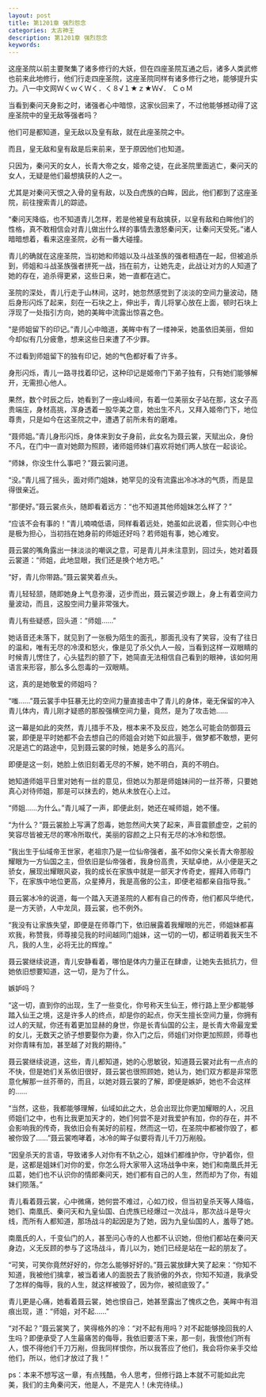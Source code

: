 ```yaml
---
layout: post
title: 第1201章 强烈怨念
categories: 太古神王
description: 第1201章 强烈怨念
keywords:
---
```


这座圣院以前主要聚集了诸多修行的大妖，但在四座圣院互通之后，诸多人类武修也前来此地修行，他们行走四座圣院，这座圣院同样有诸多修行之地，能够提升实力。八一中文网ＷくｗくＷく．く８√１★ｚ★Ｗ√． ＣｏＭ

当看到秦问天身影之时，诸强者心中暗惊，这家伙回来了，不过他能够撼动得了这座圣院中的皇无敌等强者吗？

他们可是都知道，皇无敌以及皇有敌，就在此座圣院之中。

而且，皇无敌和皇有敌是后来前来，至于原因他们也知道。

只因为，秦问天的女人，长青大帝之女，姬帝之徒，在此圣院里面逃亡，秦问天的女人，无疑是他们最想擒获的人之一。

尤其是对秦问天恨之入骨的皇有敌，以及白虎族的白眸，因此，他们都到了这座圣院，前往搜索青儿的踪迹。

“秦问天降临，也不知道青儿怎样，若是他被皇有敌擒获，以皇有敌和白眸他们的性格，真不敢相信会对青儿做出什么样的事情去激怒秦问天，让秦问天受死。”诸人暗暗想着，看来这座圣院，必有一番大碰撞。

青儿的确就在这座圣院，当初她和师姐以及斗战圣族的强者相遇在一起，但被追杀到，师姐和斗战圣族强者拼死一战，挡在前方，让她先走，此战让对方的人知道了她的存在，追杀得更紧，这些日来，她一直都在逃亡。

圣院的深处，青儿行走于山林间，这时，她忽然感觉到了淡淡的空间力量波动，随后身形闪烁了起来，刻在一石块之上，伸出手，青儿将掌心放在上面，顿时石块上浮现了一处指引方向，她的美眸中流露出惊喜之色。

“是师姐留下的印记。”青儿心中暗道，美眸中有了一缕神采，她虽依旧美丽，但如今却似有几分疲惫，想来这些日来遭了不少罪。

不过看到师姐留下的独有印记，她的气色都好看了许多。

身形闪烁，青儿一路寻找着印记，这种印记是姬帝门下弟子独有，只有她们能够解开，无需担心他人。

果然，数个时辰之后，她看到了一座山峰间，有着一位美丽女子站在那，这女子高贵端庄，身材高挑，浑身透着一股华美之意，她出生不凡，又拜入姬帝门下，地位尊贵，只是如今在这圣院之中，遭遇了前所未有的磨难。

“聂师姐。”青儿身形闪烁，身体来到女子身前，此女名为聂云裳，天赋出众，身份不凡，在门中一直对她颇为照顾，诸师姐师妹们喜欢将她们两人放在一起谈论。

“师妹，你没生什么事吧？”聂云裳问道。

“没。”青儿摇了摇头，面对师门姐妹，她罕见的没有流露出冷冰冰的气质，而是显得很亲近。

“那便好。”聂云裳点头，随即看着远方：“也不知道其他师姐妹怎么样了？”

“应该不会有事的！”青儿喃喃低语，同样看着远处，她虽如此说着，但实则心中也是极为担心，当初挡在她身前的师姐还好吗？若师姐有事，她心难安。

聂云裳的嘴角露出一抹淡淡的嘲讽之意，可是青儿并未注意到，回过头，她对着聂云裳道：“师姐，此地显眼，我们还是换个地方吧。”

“好，青儿你带路。”聂云裳笑着点头。

青儿轻轻颔，随即她身上气息弥漫，迈步而出，聂云裳迈步跟上，身上有着空间力量波动，而且，这股空间力量非常强大。

青儿有些疑惑，回头道：“师姐……”

她话音还未落下，就见到了一张极为陌生的面孔，那面孔没有了笑容，没有了往日的温和，唯有无尽的冷漠和怒火，像是见了杀父仇人一般，当看到这样一双眼睛的时候青儿愣住了，心头猛烈的颤了下，她简直无法相信自己看到的眼神，该如何用语言来形容，那么多么怨毒的一双眼睛。

这，真的是她敬爱的师姐吗？

“嗤……”聂云裳手中狂暴无比的空间力量直接击中了青儿的身体，毫无保留的冲入青儿体内，青儿刚才疑惑的那股强横空间力量，竟然，是为了攻击她……

这一幕是如此的突然，青儿措手不及，根本来不及反应，她怎么可能会防御聂云裳，即便是平时她都不会去想自己的师姐会对她下如此狠手，做梦都不敢想，更何况是逃亡的路途中，见到聂云裳的时候，她是多么的高兴。

即便是这一刻，她脸上依旧刻着无尽的不解，她不明白，真的不明白。

她知道师姐平日里对她有一丝的意见，但她以为那是师姐妹间的一丝芥蒂，只要她真心对待师姐，那是可以抹去的，她从未放在心上过。

“师姐……为什么。”青儿喊了一声，即便此刻，她还在喊师姐，她不懂。

“为什么？”聂云裳脸上写满了怨毒，她忽然间大笑了起来，声音震颤虚空，之前的笑容尽皆被无尽的寒冷所取代，美丽的容颜之上只有无尽的冰冷和怨恨。

“我出生于仙域帝王世家，老祖宗乃是一位仙帝强者，虽不如你父亲长青大帝那般耀眼为一方仙国之主，但依旧是仙帝强者，我身份高贵，天赋卓绝，从小便是天之骄女，展现出耀眼风姿，我的成长在家族中就是一部天才传奇史，握拜入师尊门下，在家族中地位更高，众星捧月，我是高傲的公主，即便老祖都亲自指导我。”

聂云裳冰冷的说道，每一个踏入天道圣院的人都有自己的传奇，他们都风华绝代，是一方天骄，人中龙凤，聂云裳，也不例外。

“我没有让家族失望，即便是在师尊门下，依旧展露着我耀眼的光芒，师姐妹都喜欢我，称赞我，师尊接见我的时间越同门姐妹，这一切的一切，都证明着我天生不凡，我的人生，必将无比的辉煌。”

聂云裳继续说道，青儿安静看着，哪怕是体内力量正在肆虐，让她失去抵抗力，但她依旧想要知道，这一切，是为了什么。

嫉妒吗？

“这一切，直到你的出现，生了一些变化，你号称天生仙王，修行路上至少都能够踏入仙王之境，这是许多人的终点，却是你的起点，你天生擅长空间力量，你拥有过人的天赋，你还有着更加显赫的身世，你是长青仙国的公主，是长青大帝最宠爱的女儿，无数天之骄子想要娶你为妻，你入门之后，师姐们对你更加照顾，师尊也对你青睐有加，甚至越了对我的期待。”

聂云裳继续说道，这些，青儿都知道，她的心思敏锐，知道聂云裳对此有一点点的不快，但是她们关系依旧很好，聂云裳也很照顾她，她认为，她们双方都是非常愿意化解那一丝芥蒂的，而且，以她对聂云裳的了解，即便是嫉妒，她也不会这样的……

“当然，这些，我都能够理解，仙域如此之大，总会出现比你更加耀眼的人，况且师姐们之中，也有比我更加天才的，她们何尝不是对我爱护有加，你的存在，并不会影响我的传奇，我依旧会有美好的前程，然而这一切，在圣院中都被你毁了，都被你毁了……”聂云裳咆哮着，冰冷的眸子似要将青儿千刀万剐般。

“因皇杀天的言语，导致诸多人对你有不轨之心，姐妹们都维护你，守护着你，但是，这都是姐妹们对你的爱，你怎么将大家带入这场战争中来，她们和南凰氏并无瓜葛，她们也不认识你的情郎秦问天，她们都有自己的人生，然而却为了你，有姐妹们陨落。”

青儿看着聂云裳，心中微痛，她何尝不难过，心如刀绞，但当初皇杀天等人降临，她们、南凰氏、秦问天和九皇仙国、白虎族已经爆过一次战斗，那次战斗是导火线，而所有人都知道，那场战斗的起因是为了她，因为九皇仙国的人，羞辱了她。

南凰氏的人，千变仙门的人，甚至问心寺的人也都不认识她，但他们都站在秦问天身边，义无反顾的参与了这场战斗，青儿以为，她们已经是站在一起的朋友了。

“可笑，可笑你竟然好好的，你怎么能够好好的。”聂云裳放肆大笑了起来：“你知不知道，我被他们擒拿，被当着诸人的面脱去了我骄傲的外衣，你知不知道，我承受了怎样的侮辱，我的人生，就这样被毁了，因为你，被彻底毁了。”

青儿更是心痛，她看着聂云裳，她也恨自己，她甚至露出了愧疚之色，美眸中有泪痕出现，道：“师姐，对不起……”

“对不起？”聂云裳笑了，笑得格外的冷：“对不起有用吗？对不起能够挽回我的人生吗？即便承受了人生最痛苦的侮辱，我依旧要活下来，那一刻，我恨他们所有人，恨不得他们千刀万剐，但我同样恨你，所以我答应了他们，我会将你亲手交给他们，所以，他们才放过了我！”

ps：本来不想写这一章，有点残酷，令人思考，但修行路上本就不可能如此完美，我们的主角秦问天，他是人，不是完人！(未完待续。)
